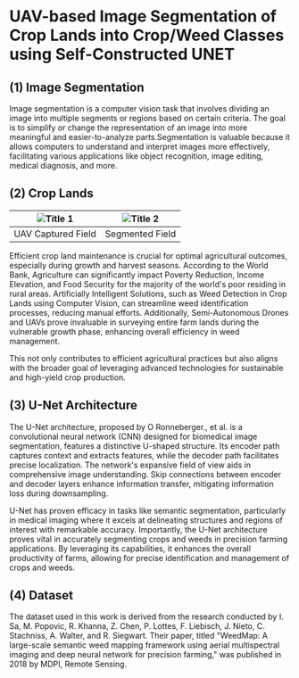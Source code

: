 # UAV-based Image Segmentation of Crop Lands into Crop/Weed Classes using Self-Constructed UNET
## (1) Image Segmentation

Image segmentation is a computer vision task that involves dividing an image into multiple segments or regions based on certain criteria. 
The goal is to simplify or change the representation of an image into more meaningful and easier-to-analyze parts.Segmentation is valuable because 
it allows computers to understand and interpret images more effectively, facilitating various applications like object recognition, image editing, medical diagnosis, and more.

## (2) Crop Lands

| ![Title 1](https://github.com/aneesh-sathe/Aerial-Crop-Segmentation/assets/117112887/6f80a3f1-1013-4de7-a2f5-58ec5d178c0c) | ![Title 2](https://github.com/aneesh-sathe/Aerial-Crop-Segmentation/assets/117112887/61178685-da9e-4a09-9c7b-952ba06bc9c9) |
| --- | --- |
| UAV Captured Field | Segmented Field |



Efficient crop land maintenance is crucial for optimal agricultural outcomes, especially during growth and harvest seasons. According to the World Bank, Agriculture can significantly impact Poverty Reduction, Income Elevation, and Food Security for the majority of the world's poor residing in rural areas. Artificially Intelligent Solutions, such as Weed Detection in Crop Lands using Computer Vision, can streamline weed identification processes, reducing manual efforts. Additionally, Semi-Autonomous Drones and UAVs prove invaluable in surveying entire farm lands during the vulnerable growth phase, enhancing overall efficiency in weed management.

This not only contributes to efficient agricultural practices but also aligns with the broader goal of leveraging advanced technologies for sustainable and high-yield crop production.

## (3) U-Net Architecture

The U-Net architecture, proposed by O Ronneberger., et al. is a convolutional neural network (CNN) designed for biomedical image segmentation, features a distinctive U-shaped structure. Its encoder path captures context and extracts features, while the decoder path facilitates precise localization. The network's expansive field of view aids in comprehensive image understanding. Skip connections between encoder and decoder layers enhance information transfer, mitigating information loss during downsampling. 

U-Net has proven efficacy in tasks like semantic segmentation, particularly in medical imaging where it excels at delineating structures and regions of interest with remarkable accuracy. Importantly, the U-Net architecture proves vital in accurately segmenting crops and weeds in precision farming applications. By leveraging its capabilities, it enhances the overall productivity of farms, allowing for precise identification and management of crops and weeds.

## (4) Dataset
The dataset used in this work is derived from the research conducted by I. Sa, M. Popovic, R. Khanna, Z. Chen, P. Lottes, F. Liebisch, J. Nieto, C. Stachniss, A. Walter, and R. Siegwart. Their paper, titled "WeedMap: A large-scale semantic weed mapping framework using aerial multispectral imaging and deep neural network for precision farming," was published in 2018 by MDPI, Remote Sensing. 
